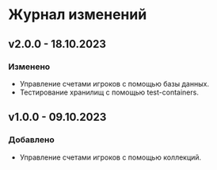 # Журнал изменений

## v2.0.0 - 18.10.2023

### Изменено

* Управление счетами игроков с помощью базы данных.
* Тестирование хранилищ с помощью test-containers.

## v1.0.0 - 09.10.2023

### Добавлено

* Управление счетами игроков с помощью коллекций.
